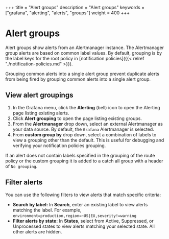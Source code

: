 +++
title = "Alert groups"
description = "Alert groups"
keywords = ["grafana", "alerting", "alerts", "groups"]
weight = 400
+++

# Alert groups

Alert groups show alerts from an Alertmanager instance. The Alertmanager group alerts are based on common label values. By default, grouping is by the label keys for the root policy in [notification policies]({{< relref "./notification-policies.md" >}}).

Grouping common alerts into a single alert group prevent duplicate alerts from being fired by grouping common alerts into a single alert group. 

## View alert groupings

1. In the Grafana menu, click the **Alerting** (bell) icon to open the Alerting page listing existing alerts.
1. Click **Alert grouping** to open the page listing existing groups. 
1. From the **Alertmanager** drop down, select an external Alertmanager as your data source. By default, the `Grafana` Alertmanager is selected.
1. From **custom group by** drop down, select a combination of labels to view a grouping other than the default. This is useful for debugging and verifying your notification policies grouping.

If an alert does not contain labels specified in the grouping of the route policy or the custom grouping it is added to a catch all group with a header of `No grouping`.

## Filter alerts

You can use the following filters to view alerts that match specific criteria:

- **Search by label:** In **Search**, enter an existing label to view alerts matching the label. For example, `environment=production,region=~US|EU,severity!=warning`
- **Filter alerts by state:** In **States**, select from Active, Suppressed, or Unprocessed states to view alerts matching your selected state. All other alerts are hidden.
